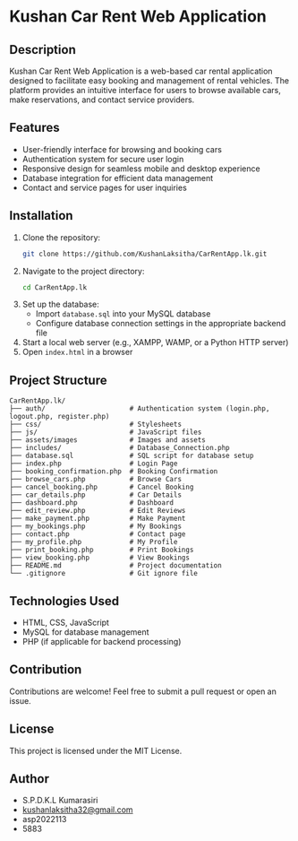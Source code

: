 # Kushan Car Rent Web Application 

## Description
Kushan Car Rent Web Application is a web-based car rental application designed to facilitate easy booking and management of rental vehicles. The platform provides an intuitive interface for users to browse available cars, make reservations, and contact service providers.

## Features
- User-friendly interface for browsing and booking cars
- Authentication system for secure user login
- Responsive design for seamless mobile and desktop experience
- Database integration for efficient data management
- Contact and service pages for user inquiries

## Installation
1. Clone the repository:
   ```bash
   git clone https://github.com/KushanLaksitha/CarRentApp.lk.git
   ```
2. Navigate to the project directory:
   ```bash
   cd CarRentApp.lk
   ```
3. Set up the database:
   - Import `database.sql` into your MySQL database
   - Configure database connection settings in the appropriate backend file
4. Start a local web server (e.g., XAMPP, WAMP, or a Python HTTP server)
5. Open `index.html` in a browser

## Project Structure
```
CarRentApp.lk/
├── auth/                     # Authentication system (login.php, logout.php, register.php)
├── css/                      # Stylesheets
├── js/                       # JavaScript files
├── assets/images             # Images and assets
├── includes/                 # Database_Connection.php
├── database.sql              # SQL script for database setup
├── index.php                 # Login Page
├── booking_confirmation.php  # Booking Confirmation
├── browse_cars.php           # Browse Cars
├── cancel_booking.php        # Cancel Booking
├── car_details.php           # Car Details
├── dashboard.php             # Dashboard
├── edit_review.php           # Edit Reviews
├── make_payment.php          # Make Payment
├── my_bookings.php           # My Bookings
├── contact.php               # Contact page
├── my_profile.php            # My Profile
├── print_booking.php         # Print Bookings
├── view_booking.php          # View Bookings
├── README.md                 # Project documentation
└── .gitignore                # Git ignore file
```

## Technologies Used
- HTML, CSS, JavaScript
- MySQL for database management
- PHP (if applicable for backend processing)

## Contribution
Contributions are welcome! Feel free to submit a pull request or open an issue.

## License
This project is licensed under the MIT License.

## Author
- S.P.D.K.L Kumarasiri
- kushanlaksitha32@gmail.com
- asp2022113
- 5883

